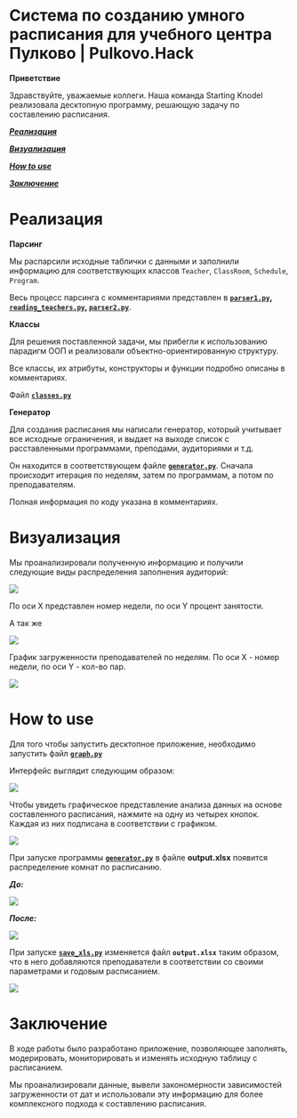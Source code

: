 # Система по созданию умного расписания для учебного центра Пулково | Pulkovo.Hack

**Приветствие**

Здравствуйте, уважаемые коллеги. Наша команда Starting Knodel реализовала десктопную программу, решающую задачу по составлению расписания.

[***Реализация***](https://github.com/stacy-eliz/task-solve#реализация)

[***Визуализация***](https://github.com/stacy-eliz/task-solve#визуализация)

[***How to use***](https://github.com/stacy-eliz/task-solve#howtouse)

[***Заключение***](https://github.com/DmitryIo/animebot#заключение)

# Реализация

**Парсинг**

Мы распарсили исходные таблички с данными и заполнили информацию для соответствующих классов `Teacher`, `ClassRoom`, `Schedule`, `Program`. 

Весь процесс парсинга с комментариями представлен в **[`parser1.py`](https://github.com/stacy-eliz/task-solve/blob/master/parser1.py), [`reading_teachers.py`](https://github.com/stacy-eliz/task-solve/blob/master/reading_teachers.py), [`parser2.py`](https://github.com/stacy-eliz/task-solve/blob/master/parser2.py)**.

**Классы**

Для решения поставленной задачи, мы прибегли к использованию парадигм ООП и реализовали объектно-ориентированную структуру.

Все классы, их атрибуты, конструкторы и функции подробно описаны в комментариях.

Файл **[`classes.py`](https://github.com/stacy-eliz/task-solve/blob/master/classes.py)**


**Генератор**


Для создания расписания мы написали генератор, который учитывает все исходные ограничения, и выдает на выходе список с расставленными программами, преподами, аудиториями и т.д.

Он находится в соответствующем файле **[`generator.py`](https://github.com/stacy-eliz/task-solve/blob/master/generator.py)**. Сначала происходит итерация по неделям, затем по программам, а потом по преподавателям. 

Полная информация по коду указана в комментариях.


# Визуализация

Мы проанализировали полученную информацию и получили следующие виды распределения заполнения аудиторий:

![](./img/tadjyk1.png)

По оси X представлен номер недели, по оси Y процент занятости.

А так же 

![](./img/tadjyk2.png)

График загруженности преподавателей по неделям. По оси X - номер недели, по оси Y - кол-во пар.

![](./img/tadjyk3.png)

# How to use

Для того чтобы запустить десктопное приложение, необходимо запустить файл **[`graph.py`](https://github.com/stacy-eliz/task-solve/blob/master/graph.py)**

Интерфейс выглядит следующим образом:

![](./img/inter1.png)

Чтобы увидеть графическое представление анализа данных на основе составленного расписания, нажмите на одну из четырех кнопок. Каждая из них подписана в соответствии с графиком.

![](./img/tadjyk4.png)

При запуске программы **[`generator.py`](https://github.com/stacy-eliz/task-solve/blob/master/generator.py)** в файле **output.xlsx** появится распределение комнат по расписанию.

***До:***

![](./img/do.png)

***После:***

![](./img/audit.png)

При запуске **[`save_xls.py`](https://github.com/stacy-eliz/task-solve/blob/master/save_xls.py)** изменяется файл **`output.xlsx`** таким образом, что в него добавляются преподаватели в соответствии со своими параметрами и годовым расписанием.

![](./img/prepod.png)



# Заключение

В ходе работы было разработано приложение, позволяющее заполнять, модерировать, мониторировать и изменять исходную таблицу с расписанием.

Мы проанализировали данные, вывели закономерности зависимостей загруженности от дат и использовали эту информацию для более комплексного подхода к составлению расписания.

